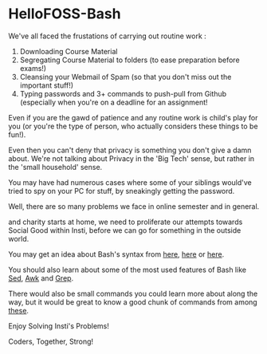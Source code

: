 # HelloFOSS-Bash



We've all faced the frustations of carrying out routine work :

1. Downloading Course Material
2. Segregating Course Material to folders (to ease preparation before exams!)
3. Cleansing your Webmail of Spam (so that you don't miss out the important stuff!)
4. Typing passwords and 3+ commands to push-pull from Github (especially when you're on a deadline for an assignment!

Even if you are the gawd of patience and any routine work is child's play for you (or you're the type of person, who actually considers these things to be fun!).

Even then you can't deny that privacy is something you don't give a damn about. We're not talking about Privacy in the 'Big Tech' sense, but rather in the 'small  household' sense.

You may have had numerous cases where some of your siblings would've tried to spy on your PC for stuff, by sneakingly getting the password.

Well, there are so many problems we face in online semester and in general.

and charity starts at home, we need to proliferate our attempts towards Social Good within Insti, before we can go for something in the outside world.

You may get an idea about Bash's syntax from [here](https://www.javatpoint.com/bash), [here](https://www.tutorialspoint.com/unix/shell_scripting.htm) or [here](https://www.shellscript.sh/).

You should also learn about some of the most used features of Bash like [Sed](https://www.grymoire.com/Unix/Sed.html), [Awk](https://www.grymoire.com/Unix/Awk.html) and [Grep](https://ostechnix.com/the-grep-command-tutorial-with-examples-for-beginners/).

There would also be small commands you could learn more about along the way, but it would be great to know a good chunk of commands from among [these](https://devhints.io/bash).

Enjoy Solving Insti's Problems!

Coders, Together, Strong!
